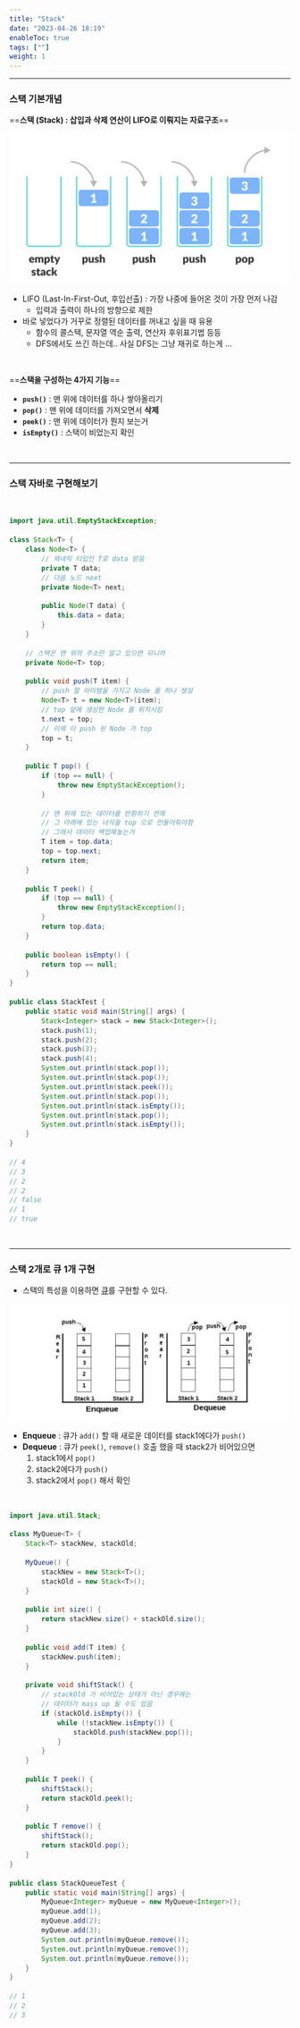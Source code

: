 ```yaml
---
title: "Stack"
date: "2023-04-26 18:19"
enableToc: true
tags: [""]
weight: 1
---
```


<hr>

### 스택 기본개념

==**스택 (Stack) : 삽입과 삭제 연산이 LIFO로 이뤄지는 자료구조**==

![](brain/image/stack-2.png)

- LIFO (Last-In-First-Out, 후입선출) : 가장 나중에 들어온 것이 가장 먼저 나감
	- 입력과 출력이 하나의 방향으로 제한
- 바로 넣었다가 거꾸로 정렬된 데이터를 꺼내고 싶을 때 유용
	- 함수의 콜스택, 문자열 역순 출력, 연산자 후위표기법 등등
	- DFS에서도 쓰긴 하는데.. 사실 DFS는 그냥 재귀로 하는게 ...

<br>

==**스택을 구성하는 4가지 기능**==

- **`push()`** : 맨 위에 데이터를 하나 쌓아올리기
- **`pop()`** : 맨 위에 데이터를 가져오면서 **삭제**
- **`peek()`** : 맨 위에 데이터가 뭔지 보는거
- **`isEmpty()`** : 스택이 비었는지 확인

<br>

<hr>

### 스택 자바로 구현해보기

<br>

```java
import java.util.EmptyStackException;  
  
class Stack<T> {  
    class Node<T> {  
        // 제네릭 타입인 T로 data 받음  
        private T data;  
        // 다음 노드 next        
        private Node<T> next;  
  
        public Node(T data) {  
            this.data = data;  
        }  
    }  
  
    // 스택은 맨 위의 주소만 알고 있으면 되니까  
    private Node<T> top;  
  
    public void push(T item) {  
        // push 할 아이템을 가지고 Node 를 하나 생성  
        Node<T> t = new Node<T>(item);  
        // top 앞에 생성한 Node 를 위치시킴  
        t.next = top;  
        // 이제 이 push 된 Node 가 top        
        top = t;  
    }  
  
    public T pop() {  
        if (top == null) {  
            throw new EmptyStackException();  
        }  
  
        // 맨 위에 있는 데이터를 반환하기 전에  
        // 그 아래에 있는 녀석을 top 으로 만들어줘야함
        // 그래서 데이터 백업해놓는거  
        T item = top.data;  
        top = top.next;  
        return item;  
    }  
  
    public T peek() {  
        if (top == null) {  
            throw new EmptyStackException();  
        }  
        return top.data;  
    }  
  
    public boolean isEmpty() {  
        return top == null;  
    }  
}  
  
public class StackTest {  
    public static void main(String[] args) {  
        Stack<Integer> stack = new Stack<Integer>();  
        stack.push(1);  
        stack.push(2);  
        stack.push(3);  
        stack.push(4);  
        System.out.println(stack.pop());  
        System.out.println(stack.pop());  
        System.out.println(stack.peek());  
        System.out.println(stack.pop());  
        System.out.println(stack.isEmpty());  
        System.out.println(stack.pop());  
        System.out.println(stack.isEmpty());  
    }  
}

// 4
// 3
// 2
// 2
// false
// 1
// true
```

<br>

<hr>

### 스택 2개로 큐 1개 구현

- 스택의 특성을 이용하면 [큐](brain/CS/DS/queue)를 구현할 수 있다.

![](brain/image/stack-3.png)

- **Enqueue** : 큐가 `add()` 할 때 새로운 데이터를 stack1에다가 `push()`
- **Dequeue** : 큐가 `peek()`, `remove()` 호출 했을 때 stack2가 비어있으면
	1. stack1에서 `pop()`
	2. stack2에다가 `push()`
	3. stack2에서 `pop()` 해서 확인

<br>

```java
import java.util.Stack;  
  
class MyQueue<T> {  
    Stack<T> stackNew, stackOld;  
  
    MyQueue() {  
        stackNew = new Stack<T>();  
        stackOld = new Stack<T>();  
    }  
  
    public int size() {  
        return stackNew.size() + stackOld.size();  
    }  
  
    public void add(T item) {  
        stackNew.push(item);  
    }  
  
    private void shiftStack() {  
        // stackOld 가 비어있는 상태가 아닌 경우에는  
        // 데이터가 mass up 될 수도 있음  
        if (stackOld.isEmpty()) {  
            while (!stackNew.isEmpty()) {  
                stackOld.push(stackNew.pop());  
            }  
        }  
    }  
  
    public T peek() {  
        shiftStack();  
        return stackOld.peek();  
    }  
  
    public T remove() {  
        shiftStack();  
        return stackOld.pop();  
    }  
}  
  
public class StackQueueTest {  
    public static void main(String[] args) {  
        MyQueue<Integer> myQueue = new MyQueue<Integer>();  
        myQueue.add(1);  
        myQueue.add(2);  
        myQueue.add(3);  
        System.out.println(myQueue.remove());  
        System.out.println(myQueue.remove());  
        System.out.println(myQueue.remove());  
    }  
}

// 1
// 2
// 3
```